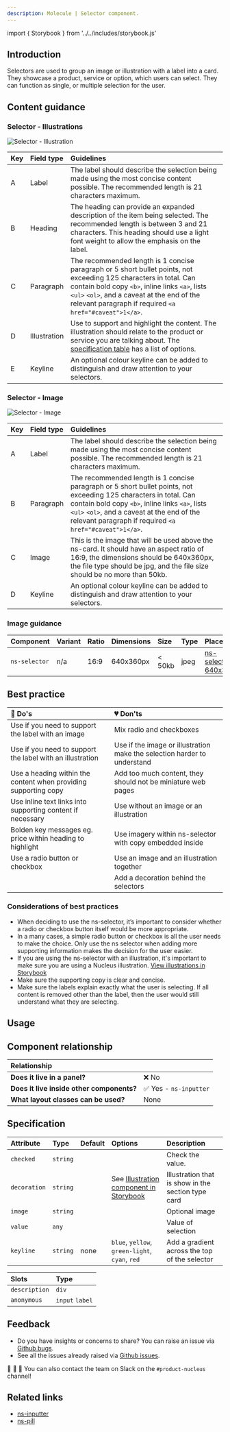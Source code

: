 ```yaml
---
description: Molecule | Selector component.
---
```


import { Storybook } from '../../includes/storybook.js'

## Introduction

Selectors are used to group an image or illustration with a label into a card. They showcase a product, service or option, which users can select. They can function as single, or multiple selection for the user.

## Content guidance

### Selector - Illustrations

![Selector - Illustration](https://user-images.githubusercontent.com/78355810/110344692-a7113480-8025-11eb-9ac9-1b45bea14f21.png)

| Key | Field type | Guidelines |
| :--- | :--- | :--- |
| A | Label | The label should describe the selection being made using the most concise content possible. The recommended length is 21 characters maximum. |
| B | Heading | The heading can provide an expanded description of the item being selected. The recommended length is between 3 and 21 characters. This heading should use a light font weight to allow the emphasis on the label. |
| C | Paragraph  | The recommended length is 1 concise paragraph or 5 short bullet points, not exceeding 125 characters in total. Can contain bold copy `<b>`, inline links `<a>`, lists `<ul>` `<ol>`, and a caveat at the end of the relevant paragraph if required `<a href="#caveat">1</a>`. |
| D | Illustration | Use to support and highlight the content. The illustration should relate to the product or service you are talking about. The [specification table](components/ns-card.md#specification) has a list of options. |
| E | Keyline | An optional colour keyline can be added to distinguish and draw attention to your selectors. |

### Selector - Image

![Selector - Image](https://user-images.githubusercontent.com/78355810/110449272-f30db900-80b9-11eb-83ad-13fef7f6e2bb.png)

| Key | Field type | Guidelines |
| :--- | :--- | :--- |
| A | Label | The label should describe the selection being made using the most concise content possible. The recommended length is 21 characters maximum. |
| B | Paragraph  | The recommended length is 1 concise paragraph or 5 short bullet points, not exceeding 125 characters in total. Can contain bold copy `<b>`, inline links `<a>`, lists `<ul>` `<ol>`, and a caveat at the end of the relevant paragraph if required `<a href="#caveat">1</a>`. |
| C | Image | This is the image that will be used above the ns-card. It should have an aspect ratio of 16:9, the dimensions should be 640x360px, the file type should be jpg, and the file size should be no more than 50kb. |
| D | Keyline | An optional colour keyline can be added to distinguish and draw attention to your selectors. |

### Image guidance

| Component | Variant | Ratio | Dimensions | Size | Type | Placeholder |
| :--- | :--- | :--- | :--- | :--- | :--- | :--- |
| `ns-selector`| n/a | 16:9 | 640x360px | &lt; 50kb | jpeg | [ns-selector-640x360px](https://user-images.githubusercontent.com/50207859/68392177-1ee4fb80-0161-11ea-8826-14326d2c976a.jpg) |

## Best practice

| 💚 Do's | 💔 Don'ts |
| :--- | :--- |
| Use if you need to support the label with an image | Mix radio and checkboxes |
| Use if you need to support the label with an illustration | Use if the image or illustration make the selection harder to understand |
| Use a heading within the content when providing supporting copy | Add too much content, they should not be miniature web pages |
| Use inline text links into supporting content if necessary | Use without an image or an illustration |
| Bolden key messages eg. price within heading to highlight | Use imagery within ns-selector with copy embedded inside |
| Use a radio button or checkbox |  Use an image and an illustration together |
|  |Add a decoration behind the selectors |

### Considerations of best practices

* When deciding to use the ns-selector, it’s important to consider whether a radio or checkbox button itself would be more appropriate.
* In a many cases, a simple radio button or checkbox is all the user needs to make the choice. Only use the ns selector when adding more supporting information makes the decision for the user easier.
* If you are using the ns-selector with an illustration, it's important to make sure you are using a Nucleus illustration. [View illustrations in Storybook](https://britishgas.co.uk/nucleus/demo/index.html?path=/story/ns-illustrations--appliance)
* Make sure the supporting copy is clear and concise.
* Make sure the labels explain exactly what the user is selecting. If all content is removed other than the label, then the user would still understand what they are selecting.

## Usage

<Storybook story="form-components-ns-selector--radio-with-image"></Storybook>

## Component relationship

|  **Relationship**  |  |
| :--- | :--- |
| **Does it live in a panel?** | ❌ No |
| **Does it live inside other components?** | ✅ Yes - `ns-inputter` |
| **What layout classes can be used?**  | None |

## Specification

| Attribute | Type | Default | Options | Description |
| :--- | :--- | :--- | :--- | :--- |
| `checked` | `string` |  |  | Check the value. |
| `decoration` | `string` |  |See [Illustration component in Storybook](https://britishgas.co.uk/nucleus/demo/index.html?path=/story/ns-illustrations--appliance)| Illustration that is show in the section type card |
| `image`      | `string` |  |  | Optional image |
| `value` | `any`     |  |  | Value of selection |
| `keyline` | `string` | none | `blue`, `yellow`, `green-light`, `cyan`, `red` | Add a gradient across the top of the selector |

| Slots | Type |
| :--- | :--- |
| `description` | `div` |
| `anonymous` | `input` `label` |

## Feedback

* Do you have insights or concerns to share? You can raise an issue via [Github bugs](https://github.com/ConnectedHomes/nucleus/issues/new?assignees=&labels=Bug&template=a--bug-report.md&title=[bug]%20[ns-form]).
* See all the issues already raised via [Github issues](https://github.com/connectedHomes/nucleus/issues?utf8=%E2%9C%93&q=is%3Aopen+is%3Aissue+label%3ABug+[ns-form]).

💩 🎉 🦄 You can also contact the team on Slack on the `#product-nucleus` channel!

## Related links

* [ns-inputter](components/ns-inputter.md)
* [ns-pill](components/ns-pill.md)
